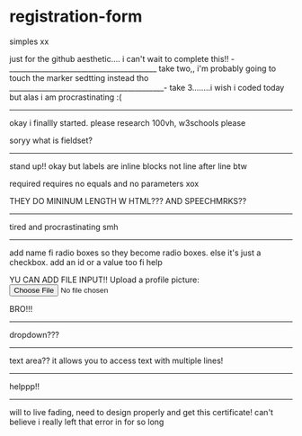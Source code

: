 # registration-form
simples xx

just for the github aesthetic.... i can't wait to complete this!!
-_________________________________________
take two,, i'm probably going to touch the marker sedtting instead tho
___________________________________________-
take 3........i wish i coded today but alas i am procrastinating :(

_______________________________________________

okay i finallly started. please research 100vh, w3schools please

soryy what is fieldset?
________________________________________________

stand up!!
okay but labels are inline blocks not line after line btw

required requires no equals and no parameters xox

THEY DO MININUM LENGTH W HTML??? AND SPEECHMRKS??

____________________________________________________
tired and procrastinating smh
______________________________________________________

add name fi radio boxes so they become radio boxes. else it's just a checkbox. add an id or a value too fi help

YU CAN ADD FILE INPUT!!
<label>Upload a profile picture: <input type="file"></label>

BRO!!!
________________________________
dropdown???
________________________________________________________
text area?? it allows you to access text with multiple lines!
________________________________________________________

helppp!!
____________________________________
will to live fading, need to design properly and get this certificate!
can't believe i really left that error in for so long